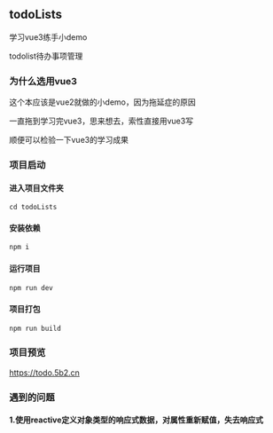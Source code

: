## todoLists

学习vue3练手小demo

todolist待办事项管理

### 为什么选用vue3

这个本应该是vue2就做的小demo，因为拖延症的原因

一直拖到学习完vue3，思来想去，索性直接用vue3写

顺便可以检验一下vue3的学习成果

### 项目启动

#### 进入项目文件夹

```node
cd todoLists
```

#### 安装依赖

```sh
npm i
```

#### 运行项目

```sh
npm run dev
```

#### 项目打包

```sh
npm run build
```

### 项目预览

https://todo.5b2.cn

### 遇到的问题

#### 1.使用reactive定义对象类型的响应式数据，对属性重新赋值，失去响应式

